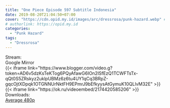 ```yaml
---
title: "One Piece Episode 597 Subtitle Indonesia"
date: 2019-08-20T21:04:50+07:00
cover: "https://cdn.opid.my.id/images/arc/dressrosa/punk-hazard.webp" # Optional, cover
# authorlink: https://opid.my.id
categories:
  - "Punk Hazard"
tags:
  - "Dressrosa"
---
```

<div class="ui menu violet borderless inverted">
  <div class="header item active">
        Stream:
    </div>
  <a class="active item" data-tab="google">
    <i class="google drive icon"></i> Google
  </a>
  <a class="item nounderline" data-tab="mirror">
    <i class="odnoklassniki icon"></i> Mirror
  </a>
</div>
<div class="ui bottom attached tab segment active" style="border:0 !important;" data-tab="google">
{{< iframe link="https://www.blogger.com/video.g?token=AD6v5dzKsTeKTog6PQyAfawG6IOn2lSfEzQ1TCWFTsTx-qQt0S5ZRskyz2uklpUBMz6z6tu4UY1qCq3BRpZ-gqcOjtXDpqk1OTGNNUrNktFH9EPmrJ9bEfkyysAtGymuK10QLlvM32E" >}}
</div>
<div class="ui bottom attached tab segment" style="border:0 !important;" data-tab="mirror">
{{< iframe link="https://ok.ru/videoembed/2174420585206" >}}
</div>
<div class="ui menu violet borderless inverted">
  <div class="header item active">
        Downloads:
    </div>
  <a class="item nounderline" href="https://ouo.io/ApXLQ6" target="_blank" rel="dofollow"><i class="google drive icon"></i>
    Average 480p</a>
</div>